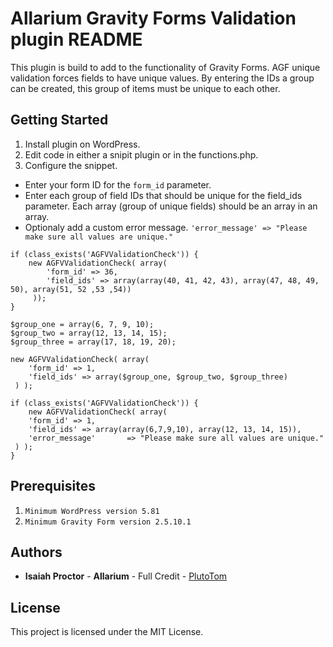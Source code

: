 # Allarium Gravity Forms Validation plugin README

This plugin is build to add to the functionality of Gravity Forms. AGF unique validation forces fields to have unique values. By entering the IDs a group can be created, this group of items must be unique to each other.


## Getting Started

1. Install plugin on WordPress.
2. Edit code in either a snipit plugin or in the functions.php.
3. Configure the snippet.

* Enter your form ID for the `form_id` parameter.
* Enter each group of field IDs that should be unique for the field_ids parameter. Each array (group of unique fields) should be an array in an array.
* Optionaly add a custom error message. `'error_message' => "Please make sure all values are unique."`

```
if (class_exists('AGFVValidationCheck')) {
	new AGFVValidationCheck( array(
		'form_id' => 36,
		'field_ids' => array(array(40, 41, 42, 43), array(47, 48, 49, 50), array(51, 52 ,53 ,54))
	 ));
}
```
```
$group_one = array(6, 7, 9, 10);
$group_two = array(12, 13, 14, 15);
$group_three = array(17, 18, 19, 20);

new AGFVValidationCheck( array(
	'form_id' => 1,
	'field_ids' => array($group_one, $group_two, $group_three)
 ) );
```
```
if (class_exists('AGFVValidationCheck')) {
	new AGFVValidationCheck( array(
	'form_id' => 1,
	'field_ids' => array(array(6,7,9,10), array(12, 13, 14, 15)),
	'error_message'       => "Please make sure all values are unique."
 ) );
}
```


## Prerequisites
1. `Minimum WordPress version 5.81`
2. `Minimum Gravity Form version 2.5.10.1`


## Authors
- **Isaiah Proctor** - **Allarium** - Full Credit - [PlutoTom](https://github.com/plutotom)

## License
This project is licensed under the MIT License.
